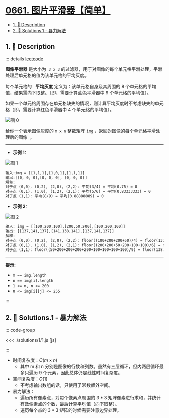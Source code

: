 # [0661. 图片平滑器【简单】](https://github.com/tnotesjs/TNotes.leetcode/tree/main/notes/0661.%20%E5%9B%BE%E7%89%87%E5%B9%B3%E6%BB%91%E5%99%A8%E3%80%90%E7%AE%80%E5%8D%95%E3%80%91)

<!-- region:toc -->

- [1. 📝 Description](#1--description)
- [2. 🎯 Solutions.1 - 暴力解法](#2--solutions1---暴力解法)

<!-- endregion:toc -->

## 1. 📝 Description

::: details [leetcode](https://leetcode.cn/problems/image-smoother)

**图像平滑器** 是大小为  `3 x 3` 的过滤器，用于对图像的每个单元格平滑处理，平滑处理后单元格的值为该单元格的平均灰度。

每个单元格的   **平均灰度** 定义为：该单元格自身及其周围的 8 个单元格的平均值，结果需向下取整。（即，需要计算蓝色平滑器中 9 个单元格的平均值）。

如果一个单元格周围存在单元格缺失的情况，则计算平均灰度时不考虑缺失的单元格（即，需要计算红色平滑器中 4 个单元格的平均值）。

![图 0](https://cdn.jsdelivr.net/gh/tnotesjs/imgs@main/2025-09-08-10-27-33.png)

给你一个表示图像灰度的 `m x n` 整数矩阵 `img` ，返回对图像的每个单元格平滑处理后的图像  。

---

- **示例 1:**

![图 1](https://cdn.jsdelivr.net/gh/tnotesjs/imgs@main/2025-09-08-10-28-18.png)

```txt
输入:img = [[1,1,1],[1,0,1],[1,1,1]]
输出:[[0, 0, 0],[0, 0, 0], [0, 0, 0]]
解释:
对于点 (0,0), (0,2), (2,0), (2,2): 平均(3/4) = 平均(0.75) = 0
对于点 (0,1), (1,0), (1,2), (2,1): 平均(5/6) = 平均(0.83333333) = 0
对于点 (1,1): 平均(8/9) = 平均(0.88888889) = 0
```

- **示例 2:**

![图 2](https://cdn.jsdelivr.net/gh/tnotesjs/imgs@main/2025-09-08-10-28-27.png)

```txt
输入: img = [[100,200,100],[200,50,200],[100,200,100]]
输出: [[137,141,137],[141,138,141],[137,141,137]]
解释:
对于点 (0,0), (0,2), (2,0), (2,2): floor((100+200+200+50)/4) = floor(137.5) = 137
对于点 (0,1), (1,0), (1,2), (2,1): floor((200+200+50+200+100+100)/6) = floor(141.666667) = 141
对于点 (1,1): floor((50+200+200+200+200+100+100+100+100)/9) = floor(138.888889) = 138
```

---

**提示:**

- `m == img.length`
- `n == img[i].length`
- `1 <= m, n <= 200`
- `0 <= img[i][j] <= 255`

:::

## 2. 🎯 Solutions.1 - 暴力解法

::: code-group

<<< ./solutions/1/1.js [js]

:::

- 时间复杂度：$O(m×n)$
  - 其中 m 和 n 分别是图像的行数和列数。虽然有三层循环，但内两层循环最多只遍历 9 个元素，因此总体仍是线性时间复杂度。
- 空间复杂度：$O(1)$
  - 不考虑输出数组的话，只使用了常数额外空间。
- 暴力解法：
  - 遍历所有像素点，对每个像素点周围的 $3*3$ 矩阵像素进行求和，并统计有效像素点的个数，最后计算平均值（向下取整）。
  - 遍历每个点的 $3*3$ 矩阵的时候需要注意边界处理。
